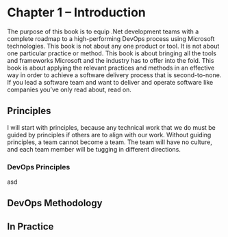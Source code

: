 Chapter 1 – Introduction
========================

The purpose of this book is to equip .Net development teams with a complete
roadmap to a high-performing DevOps process using Microsoft technologies. This
book is not about any one product or tool. It is not about one particular
practice or method. This book is about bringing all the tools and frameworks
Microsoft and the industry has to offer into the fold. This book is about
applying the relevant practices and methods in an effective way in order to
achieve a software delivery process that is second-to-none. If you lead a
software team and want to deliver and operate software like companies you’ve
only read about, read on.

Principles
----------

I will start with principles, because any technical work that we do must be
guided by principles if others are to align with our work. Without guiding
principles, a team cannot become a team. The team will have no culture, and each
team member will be tugging in different directions.

### DevOps Principles

asd

DevOps Methodology
------------------

In Practice
-----------
